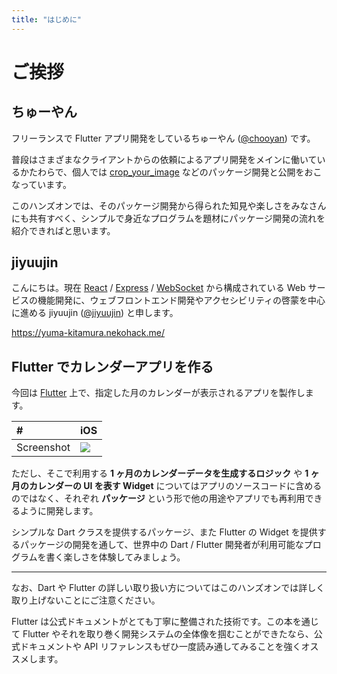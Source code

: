 ```yaml
---
title: "はじめに"
---
```


# ご挨拶

<!-- chooyan-eng -->

## ちゅーやん

フリーランスで Flutter アプリ開発をしているちゅーやん ([@chooyan](https://zenn.dev/chooyan)) です。

普段はさまざまなクライアントからの依頼によるアプリ開発をメインに働いているかたわらで、個人では [crop_your_image](https://pub.dev/packages/crop_your_image) などのパッケージ開発と公開をおこなっています。

このハンズオンでは、そのパッケージ開発から得られた知見や楽しさをみなさんにも共有すべく、シンプルで身近なプログラムを題材にパッケージ開発の流れを紹介できればと思います。

<!-- jiyuujin -->

## jiyuujin

こんにちは。現在 [React](https://ja.reactjs.org/) / [Express](https://github.com/expressjs/express) / [WebSocket](https://github.com/websockets/ws) から構成されている Web サービスの機能開発に、ウェブフロントエンド開発やアクセシビリティの啓蒙を中心に進める jiyuujin ([@jiyuujin](https://zenn.dev/jiyuujin)) と申します。

https://yuma-kitamura.nekohack.me/

## Flutter でカレンダーアプリを作る

今回は [Flutter](https://flutter.dev/) 上で、指定した月のカレンダーが表示されるアプリを製作します。

|#|iOS|
|:---|:---|
|Screenshot|![](https://i.imgur.com/iqYDqQ7.png)|

ただし、そこで利用する __1 ヶ月のカレンダーデータを生成するロジック__ や __1 ヶ月のカレンダーの UI を表す Widget__ についてはアプリのソースコードに含めるのではなく、それぞれ __パッケージ__ という形で他の用途やアプリでも再利用できるように開発します。

シンプルな Dart クラスを提供するパッケージ、また Flutter の Widget を提供するパッケージの開発を通して、世界中の Dart / Flutter 開発者が利用可能なプログラムを書く楽しさを体験してみましょう。

---

なお、Dart や Flutter の詳しい取り扱い方についてはこのハンズオンでは詳しく取り上げないことにご注意ください。

Flutter は公式ドキュメントがとても丁寧に整備された技術です。この本を通じて Flutter やそれを取り巻く開発システムの全体像を掴むことができたなら、公式ドキュメントや API リファレンスもぜひ一度読み通してみることを強くオススメします。
